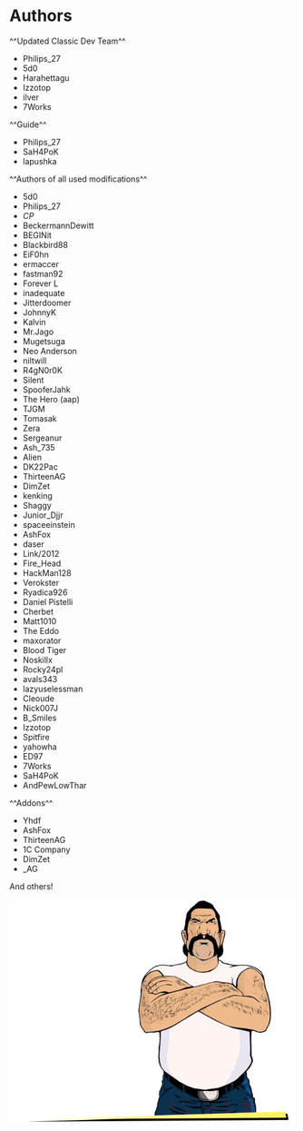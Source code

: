 # Authors

^^Updated Classic Dev Team^^

- Philips_27
- 5d0
- Harahettagu
- Izzotop
- ilver
- 7Works

^^Guide^^

- Philips_27
- SaH4PoK
- lapushka

^^Authors of all used modifications^^

- 5d0
- Philips_27
- _CP_
- BeckermannDewitt
- BEGINit
- Blackbird88
- EiF0hn
- ermaccer
- fastman92
- Forever L
- inadequate
- Jitterdoomer
- JohnnyK
- Kalvin
- Mr.Jago
- Mugetsuga
- Neo Anderson
- niltwill
- R4gN0r0K
- Silent
- SpooferJahk
- The Hero (aap)
- TJGM
- Tomasak
- Zera
- Sergeanur
- Ash_735
- Alien
- DK22Pac
- ThirteenAG
- DimZet
- kenking
- Shaggy
- Junior_Djjr
- spaceeinstein
- AshFox
- daser
- Link/2012
- Fire_Head
- HackMan128
- Verokster
- Ryadica926
- Daniel Pistelli
- Cherbet
- Matt1010
- The Eddo
- maxorator
- Blood Tiger
- Noskillx
- Rocky24pl
- avals343
- lazyuselessman
- Cleoude
- Nick007J
- B_Smiles
- Izzotop
- Spitfire
- yahowha
- ED97
- 7Works
- SaH4PoK
- AndPewLowThar

^^Addons^^

- Yhdf
- AshFox
- ThirteenAG
- 1C Company
- DimZet
- _AG

And others!

![alt](../../assets/gtavc/char_0008.webp)